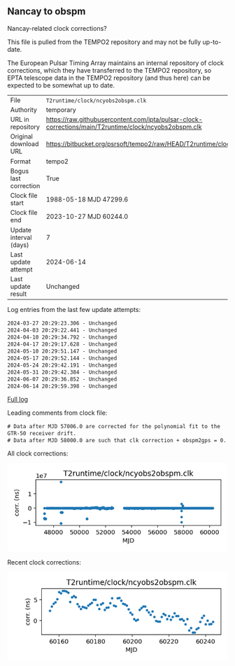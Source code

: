 
## Nancay to obspm

Nancay-related clock corrections?

This file is pulled from the TEMPO2 repository and may not be fully
up-to-date.

The European Pulsar Timing Array maintains an internal repository
of clock corrections, which they have transferred to the TEMPO2
repository, so  EPTA telescope data in the TEMPO2 repository (and
thus here) can be expected to be somewhat up to date.

|     |     |
|:--- |:--- |
| File | `T2runtime/clock/ncyobs2obspm.clk` |
| Authority | temporary |
| URL in repository | <https://raw.githubusercontent.com/ipta/pulsar-clock-corrections/main/T2runtime/clock/ncyobs2obspm.clk> |
| Original download URL | <https://bitbucket.org/psrsoft/tempo2/raw/HEAD/T2runtime/clock/ncyobs2obspm.clk> |
| Format | tempo2 |
| Bogus last correction | True |
| Clock file start | 1988-05-18 MJD 47299.6 |
| Clock file end | 2023-10-27 MJD 60244.0 |
| Update interval (days) | 7 |
| Last update attempt | 2024-06-14 |
| Last update result | Unchanged |

Log entries from the last few update attempts:
```
2024-03-27 20:29:23.306 - Unchanged
2024-04-03 20:29:22.441 - Unchanged
2024-04-10 20:29:34.792 - Unchanged
2024-04-17 20:29:17.628 - Unchanged
2024-05-10 20:29:51.147 - Unchanged
2024-05-17 20:29:52.144 - Unchanged
2024-05-24 20:29:42.191 - Unchanged
2024-05-31 20:29:42.384 - Unchanged
2024-06-07 20:29:36.852 - Unchanged
2024-06-14 20:29:59.398 - Unchanged
```
[Full log](https://raw.githubusercontent.com/ipta/pulsar-clock-corrections/main/log/T2runtime/clock/ncyobs2obspm.clk.log)

Leading comments from clock file:

    # Data after MJD 57006.0 are corrected for the polynomial fit to the GTR-50 receiver drift.
    # Data after MJD 58000.0 are such that clk correction + obspm2gps = 0.



All clock corrections:

![plot of all clock corrections](ncyobs2obspm.clk.png "All corrections")

Recent clock corrections:

![plot of recent clock corrections](ncyobs2obspm.clk.short.png "Recent corrections")

